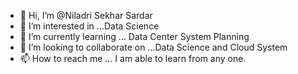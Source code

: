 - 👋 Hi, I’m @Niladri Sekhar Sardar
- 👀 I’m interested in ...Data Science
- 🌱 I’m currently learning ... Data Center System Planning
- 💞️ I’m looking to collaborate on ...Data Science and Cloud System
- 📫 How to reach me ... I am able to learn from any one.

<!---
Nimlu011/Nimlu011 is a ✨ special ✨ repository because its `README.md` (this file) appears on your GitHub profile.
You can click the Preview link to take a look at your changes.
--->
